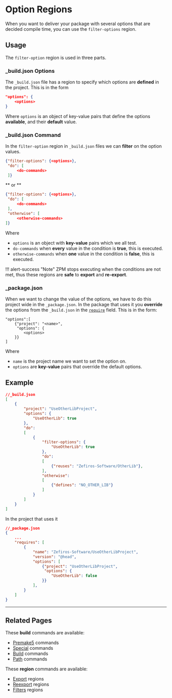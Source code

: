 # Option Regions
When you want to deliver your package with several options that are decided compile time, you can 
use the `filter-options` region.

## Usage
The `filter-option` region is used in three parts.

### _build.json Options
The `_build.json` file has a region to specify which options are **defined** in the project.
This is in the form
```json
"options": {
    <options>
}
```

Where `options` is an object of key-value pairs that define the options **available**, and their **default** value.


### _build.json Command
In the `filter-option` region in `_build.json` files we
can **filter** on the option values.
```json
{"filter-options": {<options>},
 "do": [
     <do-commands>
 ]}
```
** or ** 
```json
{"filter-options": {<options>},
 "do": [
     <do-commands>
 ],
 "otherwise": [
     <otherwise-commands>
]}
```

Where  

* `options` is an object with **key-value** pairs which we all test.
* `do-commands` when **every** value in the condition is **true**, this is executed.
* `otherwise-commands` when **one** value in the condition is **false**, this is executed.

!!! alert-success "Note"
    ZPM stops executing when the conditions are not met, thus these regions are **safe** to 
    **export** and **re-export**.

    
### _package.json
When we want to change the value of the options, we have to do this project wide in the
`_package.json`. In the package that uses it you **override** the options from the `_build.json` in
the [`require`]() field. This is in the form:

```
"options":[
    {"project": "<name>",
     "options": {
        <options>
    }}    
]
```
Where 

* `name` is the project name we want to set the option on.
* `options` are **key-value** pairs that override the default options.


## Example
```json
//_build.json
[
    {
        "project": "UseOtherLibProject",
        "options": {
            "UseOtherLib": true
        },
        "do":
        [
            {
                "filter-options": {
                    "UseOtherLib": true
                },
                "do":
                [
                    {"reuses": "Zefiros-Software/OtherLib"},
                ],
                "otherwise":
                [                    
                    {"defines": "NO_OTHER_LIB"}
                ]
            }
        ]
    }
]
```

In the project that uses it
```json
//_package.json
{
    ...
    "requires": [
        {
            "name": "Zefiros-Software/UseOtherLibProject",
            "version": "@head",
            "options": [
                {"project": "UseOtherLibProject",
                 "options": {
                    "UseOtherLib": false
                }}
            ],
        }
    ]
}
```

----

## Related Pages
These **build** commands are available:  

* [Premake5](../commands/premake5) commands
* [Special](../commands/special) commands
* [Build](../commands/build) commands
* [Path](../commands/path) commands

These **region** commands are available:  

* [Export](export) regions
* [Reexport](reexport) regions
* [Filters](filters) regions